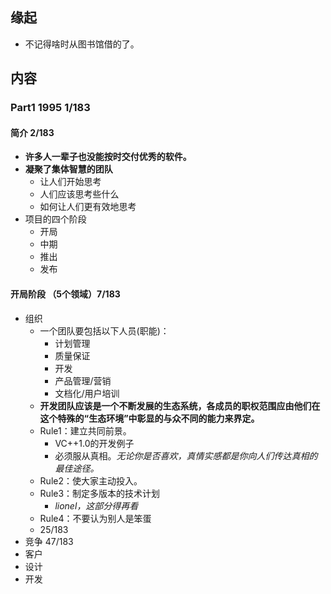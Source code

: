 ##  缘起
+ 不记得啥时从图书馆借的了。

##  内容
###  Part1 1995  1/183
####  简介 2/183
+ **许多人一辈子也没能按时交付优秀的软件。**
+ **凝聚了集体智慧的团队**
    + 让人们开始思考
    + 人们应该思考些什么
    + 如何让人们更有效地思考
+ 项目的四个阶段
    + 开局
    + 中期
    + 推出
    + 发布

####  开局阶段   （5个领域）7/183
+ 组织
    + 一个团队要包括以下人员(职能)：
        + 计划管理
        + 质量保证
        + 开发
        + 产品管理/营销
        + 文档化/用户培训   
    + **开发团队应该是一个不断发展的生态系统，各成员的职权范围应由他们在这个特殊的“生态环境”中彰显的与众不同的能力来界定。**
    + Rule1：建立共同前景。
        + VC++1.0的开发例子
        + 必须服从真相。*无论你是否喜欢，真情实感都是你向人们传达真相的最佳途径。*
    + Rule2：使大家主动投入。
    + Rule3：制定多版本的技术计划 
        + *lionel，这部分得再看*
    + Rule4：不要认为别人是笨蛋 
    + 25/183
+ 竞争  47/183
+ 客户
+ 设计
+ 开发
